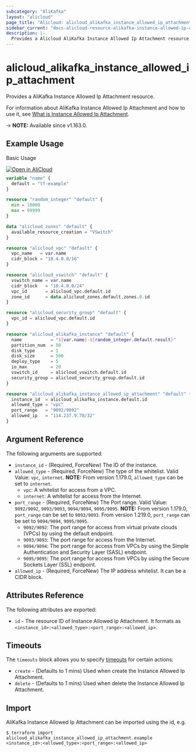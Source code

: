 ```yaml
---
subcategory: "AliKafka"
layout: "alicloud"
page_title: "Alicloud: alicloud_alikafka_instance_allowed_ip_attachment"
sidebar_current: "docs-alicloud-resource-alikafka-instance-allowed-ip-attachment"
description: |-
  Provides a Alicloud AliKafka Instance Allowed Ip Attachment resource.
---
```


# alicloud_alikafka_instance_allowed_ip_attachment

Provides a AliKafka Instance Allowed Ip Attachment resource.

For information about AliKafka Instance Allowed Ip Attachment and how to use it, see [What is Instance Allowed Ip Attachment](https://www.alibabacloud.com/help/en/message-queue-for-apache-kafka/latest/api-alikafka-2019-09-16-updateallowedip).

-> **NOTE:** Available since v1.163.0.

## Example Usage

Basic Usage

<div style="display: block;margin-bottom: 40px;"><div class="oics-button" style="float: right;position: absolute;margin-bottom: 10px;">
  <a href="https://api.aliyun.com/terraform?resource=alicloud_alikafka_instance_allowed_ip_attachment&exampleId=c1d0d26f-b82d-d0a3-3030-db4a26ec5b5e891ada72&activeTab=example&spm=docs.r.alikafka_instance_allowed_ip_attachment.0.c1d0d26fb8&intl_lang=EN_US" target="_blank">
    <img alt="Open in AliCloud" src="https://img.alicdn.com/imgextra/i1/O1CN01hjjqXv1uYUlY56FyX_!!6000000006049-55-tps-254-36.svg" style="max-height: 44px; max-width: 100%;">
  </a>
</div></div>

```terraform
variable "name" {
  default = "tf-example"
}

resource "random_integer" "default" {
  min = 10000
  max = 99999
}

data "alicloud_zones" "default" {
  available_resource_creation = "VSwitch"
}

resource "alicloud_vpc" "default" {
  vpc_name   = var.name
  cidr_block = "10.4.0.0/16"
}

resource "alicloud_vswitch" "default" {
  vswitch_name = var.name
  cidr_block   = "10.4.0.0/24"
  vpc_id       = alicloud_vpc.default.id
  zone_id      = data.alicloud_zones.default.zones.0.id
}

resource "alicloud_security_group" "default" {
  vpc_id = alicloud_vpc.default.id
}

resource "alicloud_alikafka_instance" "default" {
  name           = "${var.name}-${random_integer.default.result}"
  partition_num  = 50
  disk_type      = 1
  disk_size      = 500
  deploy_type    = 5
  io_max         = 20
  vswitch_id     = alicloud_vswitch.default.id
  security_group = alicloud_security_group.default.id
}

resource "alicloud_alikafka_instance_allowed_ip_attachment" "default" {
  instance_id  = alicloud_alikafka_instance.default.id
  allowed_type = "vpc"
  port_range   = "9092/9092"
  allowed_ip   = "114.237.9.78/32"
}
```

## Argument Reference

The following arguments are supported:

* `instance_id` - (Required, ForceNew) The ID of the instance.
* `allowed_type` - (Required, ForceNew) The type of the whitelist. Valid Value: `vpc`, `internet`. **NOTE:** From version 1.179.0, `allowed_type` can be set to `internet`.
  - `vpc`: A whitelist for access from a VPC.
  - `internet`: A whitelist for access from the Internet.
* `port_range` - (Required, ForceNew) The Port range. Valid Value: `9092/9092`, `9093/9093`, `9094/9094`, `9095/9095`. **NOTE:** From version 1.179.0, `port_range` can be set to `9093/9093`. From version 1.219.0, `port_range` can be set to `9094/9094`, `9095/9095`.
  - `9092/9092`: The port range for access from virtual private clouds (VPCs) by using the default endpoint.
  - `9093/9093`: The port range for access from the Internet.
  - `9094/9094`: The port range for access from VPCs by using the Simple Authentication and Security Layer (SASL) endpoint.
  - `9095/9095`: The port range for access from VPCs by using the Secure Sockets Layer (SSL) endpoint.
* `allowed_ip` - (Required, ForceNew) The IP address whitelist. It can be a CIDR block.

## Attributes Reference

The following attributes are exported:

* `id` - The resource ID of Instance Allowed Ip Attachment. It formats as `<instance_id>:<allowed_type>:<port_range>:<allowed_ip>`.

## Timeouts

The `timeouts` block allows you to specify [timeouts](https://developer.hashicorp.com/terraform/language/resources/syntax#operation-timeouts) for certain actions:

* `create` - (Defaults to 1 mins) Used when create the Instance Allowed Ip Attachment.
* `delete` - (Defaults to 1 mins) Used when delete the Instance Allowed Ip Attachment.


## Import

AliKafka Instance Allowed Ip Attachment can be imported using the id, e.g.

```shell
$ terraform import alicloud_alikafka_instance_allowed_ip_attachment.example <instance_id>:<allowed_type>:<port_range>:<allowed_ip>
```
